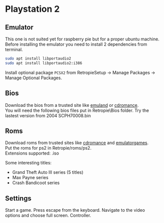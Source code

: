 # Playstation 2

## Emulator

This one is not suited yet for raspberry pie but for a proper ubuntu machine.
Before installing the emulator you need to install 2 dependencies from terminal.

```bash
sudo apt install libportaudio2
sudo apt install libportaudio2:i386
```

Install optional package `PCSX2` from RetropieSetup -> Manage Packages -> Manage Optional Packages.

## Bios

Download the bios from a trusted site like [emuland](https://www.emu-land.net/en/consoles/ps2/bios) or [cdromance](https://cdromance.org/bios-files/).  
You will need the following bios files put in Retropie\Bios folder. Try the lastest version from 2004 SCPH70008.bin

## Roms

Download roms from trusted sites like [cdromance](https://cdromance.org/ps2-iso/) and [emulatorgames](https://www.emulatorgames.net/roms/).  
Put the roms for ps2 in Retropie/roms/ps2.  
Extensions supported: .iso

Some interesting titles:

* Grand Theft Auto III series (5 titles)
* Max Payne series
* Crash Bandicoot series
  
## Settings

Start a game. Press escape from the keyboard. Navigate to the video options and choose full screen.
Controller.
